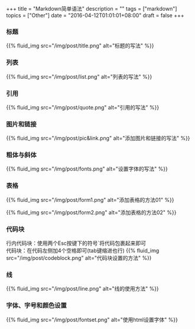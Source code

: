+++
title = "Markdown简单语法"
description = ""
tags = ["markdown"]
topics = ["Other"]
date = "2016-04-12T01:01:01+08:00"
draft = false
+++

### 标题
{{% fluid_img src="/img/post/title.png" alt="标题的写法" %}}

### 列表
{{% fluid_img src="/img/post/list.png" alt="列表的写法" %}}

### 引用
{{% fluid_img src="/img/post/quote.png" alt="引用的写法" %}}

### 图片和链接
{{% fluid_img src="/img/post/pic&link.png" alt="添加图片和链接的写法" %}}

### 粗体与斜体
{{% fluid_img src="/img/post/fonts.png" alt="设置字体的写法" %}}

### 表格
{{% fluid_img src="/img/post/form1.png" alt="添加表格的方法01" %}}

{{% fluid_img src="/img/post/form2.png" alt="添加表格的方法02" %}}

### 代码块
行内代码块：使用两个Esc按键下的符号`将代码包裹起来即可  
代码块：在代码左侧加4个空格即可(tab键缩进也行)
{{% fluid_img src="/img/post/codeblock.png" alt="代码块设置的方法" %}}

### 线
{{% fluid_img src="/img/post/line.png" alt="线的使用方法" %}}

### 字体、字号和颜色设置
{{% fluid_img src="/img/post/fontset.png" alt="使用html设置字体" %}}